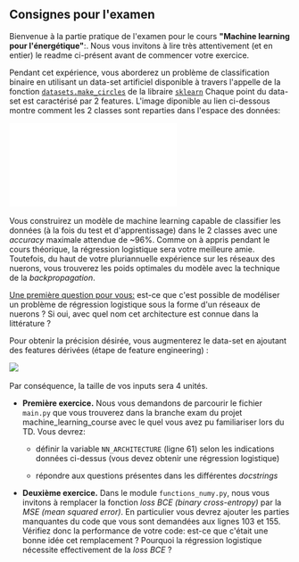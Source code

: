 ## Consignes pour l'examen

Bienvenue à la partie pratique de l'examen pour le cours <b>"Machine learning pour l'énergétique"</b>:. Nous vous invitons à lire très attentivement (et en entier) le readme ci-présent avant de commencer votre exercice.

Pendant cet expérience, vous aborderez un problème de classification binaire en utilisant un data-set artificiel disponible à travers l'appelle de la fonction [```datasets.make_circles```](https://scikit-learn.org/stable/modules/generated/sklearn.datasets.make_circles.html) de la libraire [```sklearn```](https://scikit-learn.org/stable/) Chaque point du data-set est caractérisé par 2 features. L'image diponible au lien ci-dessous montre comment les 2 classes sont reparties dans l'espace des données:

![Représentation du data-set](dataset.pdf)

Vous construirez un modèle de machine learning capable de classifier les données (à la fois du test et d'apprentissage) dans le 2 classes avec une *accuracy* maximale attendue de ~96%. Comme on à appris pendant le cours théorique, la régression logistique sera votre meilleure amie. Toutefois, du haut de votre pluriannuelle expérience sur les réseaux des nuerons, vous trouverez les poids optimales du modèle avec la technique de la *backpropagation*.

<ins>Une première question pour vous:</ins> est-ce que c'est possible de modéliser un problème de régression logistique sous la forme d'un réseaux de nuerons ? Si oui, avec quel nom cet architecture est connue  dans la littérature ?

Pour obtenir la précision désirée, vous augmenterez le data-set en ajoutant des features dérivées (étape de feature engineering) :

<img src="https://render.githubusercontent.com/render/math?math=\{x_1, x_2\} \rightarrow \{x_1, x_2, x_1^2, x_2^2\}">

Par conséquence, la taille de vos inputs sera 4 unités.

- <b>Première exercice.</b> Nous vous demandons de parcourir le fichier ```main.py``` que vous trouverez dans la branche exam du projet machine_learning_course avec le quel vous avez pu familiariser lors du TD. Vous devrez:

  - définir la variable ```NN_ARCHITECTURE``` (ligne 61) selon les indications données ci-dessus (vous devez obtenir une régression logistique)

  - répondre aux questions présentes dans les différentes *docstrings*

- <b>Deuxième exercice.</b> Dans le module ```functions_numy.py```, nous vous invitons à remplacer la fonction *loss BCE (binary cross-entropy)* par la *MSE (mean squared error)*. En particulier vous devrez ajouter les parties manquantes du code que vous sont demandées aux lignes 103 et 155. Vérifiez donc la performance de votre code: est-ce que c'était une bonne idée cet remplacement ? Pourquoi la régression logistique nécessite effectivement de la *loss BCE* ?
